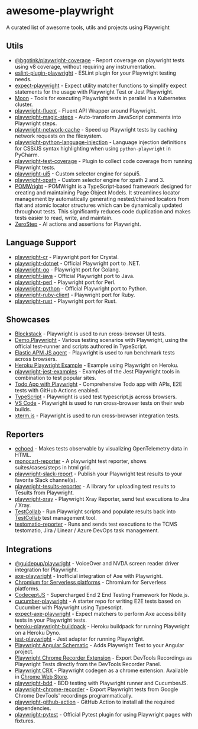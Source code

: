 # awesome-playwright

A curated list of awesome tools, utils and projects using Playwright

## Utils

- [@bgotink/playwright-coverage](https://github.com/bgotink/playwright-coverage) - Report coverage on playwright tests using v8 coverage, without requiring any instrumentation.
- [eslint-plugin-playwright](https://github.com/playwright-community/eslint-plugin-playwright) - ESLint plugin for your Playwright testing needs.
- [expect-playwright](https://github.com/playwright-community/expect-playwright) - Expect utility matcher functions to simplify expect statements for the usage with Playwright Test or Jest Playwright.
- [Moon](https://github.com/aerokube/moon) - Tools for executing Playwright tests in parallel in a Kubernetes cluster.
- [playwright-fluent](https://github.com/hdorgeval/playwright-fluent) - Fluent API Wrapper around Playwright.
- [playwright-magic-steps](https://github.com/vitalets/playwright-magic-steps) - Auto-transform JavaScript comments into Playwright steps.
- [playwright-network-cache](https://github.com/vitalets/playwright-network-cache) - Speed up Playwright tests by caching network requests on the filesystem.
- [playwright-python-language-injection](https://github.com/Mattwmaster58/playwright-python-language-injection) - Language injection definitions for CSS/JS syntax highlighting when using `python-playwright` in PyCharm.
- [playwright-test-coverage](https://github.com/anishkny/playwright-test-coverage) - Plugin to collect code coverage from running Playwright tests.
- [playwright-ui5](https://github.com/detachhead/playwright-ui5) - Custom selector engine for sapui5.
- [playwright-xpath](https://github.com/detachhead/playwright-xpath) - Custom selector engine for xpath 2 and 3.
- [POMWright](https://github.com/DyHex/POMWright) - POMWright is a TypeScript-based framework designed for creating and maintaining Page Object Models. It streamlines locator management by automatically generating nested/chained locators from flat and atomic locator structures which can be dynamically updated throughout tests. This significantly reduces code duplication and makes tests easier to read, write, and maintain.
- [ZeroStep](https://github.com/zerostep-ai/zerostep) - AI actions and assertions for Playwright.

## Language Support

- [playwright-cr](https://github.com/naqvis/playwright-cr) - Playwright port for Crystal.
- [playwright-dotnet](https://github.com/microsoft/playwright-dotnet) - Official Playwright port to .NET.
- [playwright-go](https://github.com/playwright-community/playwright-go) - Playwright port for Golang.
- [playwright-java](https://github.com/microsoft/playwright-java) - Official Playwright port to Java.
- [playwright-perl](https://github.com/teodesian/playwright-perl) - Playwright port for Perl.
- [playwright-python](https://github.com/microsoft/playwright-python) - Official Playwright port to Python.
- [playwright-ruby-client](https://github.com/YusukeIwaki/playwright-ruby-client) - Playwright port for Ruby.
- [playwright-rust](https://github.com/octaltree/playwright-rust) - Playwright port for Rust.

## Showcases

- [Blockstack](https://github.com/blockstack/ux) - Playwright is used to run cross-browser UI tests.
- [Demo.Playwright](https://github.com/MarcusFelling/Demo.Playwright) - Various testing scenarios with Playwright, using the official test-runner and scripts authored in TypeScript.
- [Elastic APM JS agent](https://github.com/elastic/apm-agent-rum-js) - Playwright is used to run benchmark tests across browsers.
- [Heroku Playwright Example](https://github.com/mxschmitt/heroku-playwright-example) - Example using Playwright on Heroku.
- [playwright-jest-examples](https://github.com/playwright-community/playwright-jest-examples) - Examples of the Jest Playwright tools in combination to test popular sites.
- [Todo App with Playwright](https://github.com/burakkantarci/playwright-todo-app) - Comprehensive Todo app with APIs, E2E tests with GitHub Actions enabled.
- [TypeScript](https://github.com/microsoft/TypeScript) - Playwright is used test typescript.js across browsers.
- [VS Code](https://github.com/microsoft/vscode) - Playwright is used to run cross-browser tests on their web builds.
- [xterm.js](https://github.com/xtermjs/xterm.js) - Playwright is used to run cross-browser integration tests.

## Reporters

- [echoed](https://github.com/mrasu/echoed) - Makes tests observable by visualizing OpenTelemetry data in HTML.
- [monocart-reporter](https://github.com/cenfun/monocart-reporter) - A playwright test reporter, shows suites/cases/steps in html grid.
- [playwright-slack-report](https://github.com/ryanrosello-og/playwright-slack-report) - Publish your Playwright test results to your favorite Slack channel(s).
- [playwright-tesults-reporter](https://github.com/tesults/playwright-tesults-reporter) - A library for uploading test results to Tesults from Playwright.
- [playwright-xray](https://github.com/inluxc/playwright-xray) - Playwright Xray Reporter, send test executions to Jira / Xray.
- [TestCollab](https://github.com/TCSoftInc/playwright-integration) - Run Playwright scripts and populate results back into [TestCollab](https://testcollab.com) test management tool.
- [testomatio-reporter](https://github.com/testomatio/reporter) - Runs and sends test executions to the TCMS testomatio, Jira / Linear / Azure DevOps task management.

## Integrations

- [@guidepup/playwright](https://github.com/guidepup/guidepup-playwright) - VoiceOver and NVDA screen reader driver integration for Playwright.
- [axe-playwright](https://github.com/abhinaba-ghosh/axe-playwright) - Inofficial integration of Axe with Playwright.
- [Chromium for Serverless platforms](https://github.com/Sparticuz/chromium) - Chromium for Serverless platforms.
- [CodeceptJS](https://github.com/Codeception/CodeceptJS) - Supercharged End 2 End Testing Framework for Node.js.
- [cucumber-playwright](https://github.com/Tallyb/cucumber-playwright) - A starter repo for writing E2E tests based on Cucumber with Playwright using Typescript.
- [expect-axe-playwright](https://github.com/Widen/expect-axe-playwright) - Expect matchers to perform Axe accessibility tests in your Playwright tests.
- [heroku-playwright-buildpack](https://github.com/mxschmitt/heroku-playwright-buildpack) - Heroku buildpack for running Playwright on a Heroku Dyno.
- [jest-playwright](https://github.com/playwright-community/jest-playwright) - Jest adapter for running Playwright.
- [Playwright Angular Schematic](https://github.com/playwright-community/playwright-ng-schematics) - Adds Playwright Test to your Angular project.
- [Playwright Chrome Recorder Extension](https://github.com/AndrewUsher/playwright-recorder-extension) - Export DevTools Recordings as Playwright Tests directly from the DevTools Recorder Panel.
- [Playwright CRX](https://github.com/ruifigueira/playwright-crx) - Playwright codegen as a chrome extension. Available in [Chrome Web Store](https://chromewebstore.google.com/detail/playwright-crx/jambeljnbnfbkcpnoiaedcabbgmnnlcd).
- [playwright-bdd](https://github.com/vitalets/playwright-bdd) - BDD testing with Playwright runner and CucumberJS.
- [playwright-chrome-recorder](https://github.com/AndrewUsher/playwright-chrome-recorder) - Export Playwright tests from Google Chrome DevTools' recordings programmatically.
- [playwright-github-action](https://github.com/microsoft/playwright-github-action) - GitHub Action to install all the required dependencies.
- [playwright-pytest](https://github.com/microsoft/playwright-pytest) - Official Pytest plugin for using Playwright pages with fixtures.
